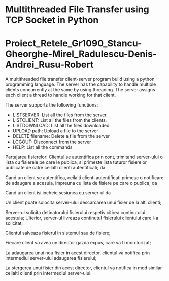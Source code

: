 # Multithreaded File Transfer using TCP Socket in Python
# Proiect_Retele_Gr1090_Stancu-Gheorghe-Mirel_Radulescu-Denis-Andrei_Rusu-Robert

A multithreaded file transfer client-server program build using a python programming language. The server has the capability to handle multiple clients concurrently at the same by using threading. The server assigns each client a thread to handle working for that client. 

The server supports the following functions:
 - LISTSERVER: List all the files from the server.
 - LISTCLIENT: List all the files from the clients.
 - LISTDOWNLOAD: List all the files downloaded.
 - UPLOAD path: Upload a file to the server
 - DELETE filename: Delete a file from the server
 - LOGOUT: Disconnect from the server
 - HELP: List all the commands


Partajarea fisierelor:
Clientul se autentifica prin cont, trimitand server-ului o lista cu fisierele pe care le publica, si primeste lista tuturor fisierelor publicate de catre ceilalti clienti autentificati; da

Cand un client se autentifica, ceilalti clienti autentificati primesc o notificare de adaugare a acesuia, impreuna cu lista de fisiere pe care o publica; da

Cand un client isi incheie sesiunea cu server-ul da

Un client poate solocita server-ului descarcarea unui fisier de la alti clienti;

Server-ul solicita detinatorului fisierului respetiv citirea continutului acestuia;
Ulterior, server-ul livreaza continutul fisierului clientului care l-a solicitat;

Clientul salveaza fisierul in sistemul sau de fisiere;

Fiecare client va avea un director gazda expus, care va fi monitorizat;

La adaugarea unui nou fisier in acest director, clientul va notifica prin intermediul server-ului adaugarea fisierului;

La stergerea unui fisier din acest director, clientul va notifica in mod similar ceilalti clienti prin intermediul server-ului.

 
